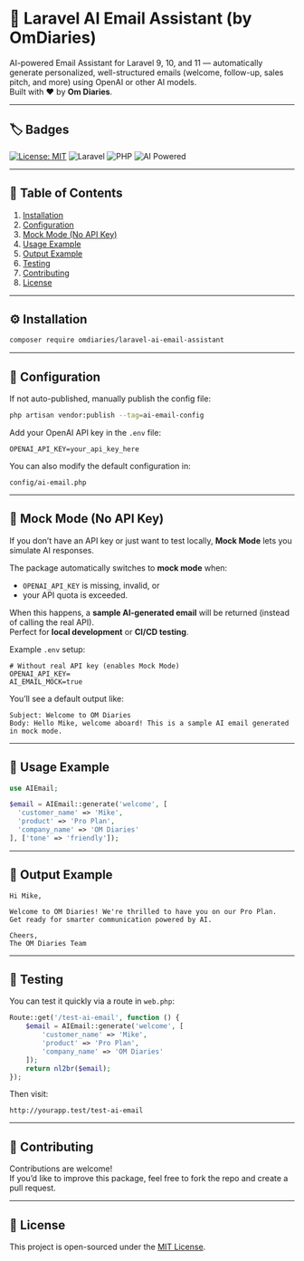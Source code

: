 # 🧠 Laravel AI Email Assistant (by OmDiaries)

AI-powered Email Assistant for Laravel 9, 10, and 11 — automatically generate personalized, well-structured emails (welcome, follow-up, sales pitch, and more) using OpenAI or other AI models.  
Built with ❤️ by **Om Diaries**.

---

## 🏷️ Badges
[![License: MIT](https://img.shields.io/badge/License-MIT-blue.svg)](LICENSE)
![Laravel](https://img.shields.io/badge/Laravel-9%2F10%2F11-red)
![PHP](https://img.shields.io/badge/PHP-%3E%3D8.1-blue)
![AI Powered](https://img.shields.io/badge/AI-Enabled-success)

---

## 📘 Table of Contents
1. [Installation](#installation)
2. [Configuration](#configuration)
3. [Mock Mode (No API Key)](#mock-mode-no-api-key)
4. [Usage Example](#usage-example)
5. [Output Example](#output-example)
6. [Testing](#testing)
7. [Contributing](#contributing)
8. [License](#license)

---

## ⚙️ Installation
```bash
composer require omdiaries/laravel-ai-email-assistant
```

---

## 🔧 Configuration
If not auto-published, manually publish the config file:

```bash
php artisan vendor:publish --tag=ai-email-config
```

Add your OpenAI API key in the `.env` file:
```
OPENAI_API_KEY=your_api_key_here
```

You can also modify the default configuration in:
```
config/ai-email.php
```

---

## 🧱 Mock Mode (No API Key)
If you don’t have an API key or just want to test locally, **Mock Mode** lets you simulate AI responses.

The package automatically switches to **mock mode** when:
- `OPENAI_API_KEY` is missing, invalid, or
- your API quota is exceeded.

When this happens, a **sample AI-generated email** will be returned (instead of calling the real API).  
Perfect for **local development** or **CI/CD testing**.

Example `.env` setup:
```
# Without real API key (enables Mock Mode)
OPENAI_API_KEY=
AI_EMAIL_MOCK=true
```

You’ll see a default output like:
```
Subject: Welcome to OM Diaries
Body: Hello Mike, welcome aboard! This is a sample AI email generated in mock mode.
```

---

## 🧩 Usage Example
```php
use AIEmail;

$email = AIEmail::generate('welcome', [
  'customer_name' => 'Mike',
  'product' => 'Pro Plan',
  'company_name' => 'OM Diaries'
], ['tone' => 'friendly']);
```

---

## 📨 Output Example
```text
Hi Mike,

Welcome to OM Diaries! We're thrilled to have you on our Pro Plan. 
Get ready for smarter communication powered by AI.

Cheers,  
The OM Diaries Team
```

---

## 🧪 Testing
You can test it quickly via a route in `web.php`:

```php
Route::get('/test-ai-email', function () {
    $email = AIEmail::generate('welcome', [
        'customer_name' => 'Mike',
        'product' => 'Pro Plan',
        'company_name' => 'OM Diaries'
    ]);
    return nl2br($email);
});
```

Then visit:
```
http://yourapp.test/test-ai-email
```

---

## 🤝 Contributing
Contributions are welcome!  
If you’d like to improve this package, feel free to fork the repo and create a pull request.

---

## 📄 License
This project is open-sourced under the [MIT License](LICENSE).
